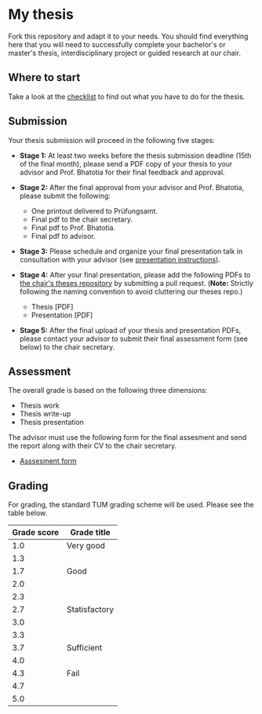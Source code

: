 # My thesis

Fork this repository and adapt it to your needs. You should find everything here
that you will need to successfully complete your bachelor's or master's thesis,
interdisciplinary project or guided research at our chair.

## Where to start

Take a look at the [checklist](checklist.md) to find out what you have to do for
the thesis.

## Submission

Your thesis submission will proceed in the following five stages:

-  **Stage 1:** At least two weeks before the thesis submission deadline (15th of the final month), please send a PDF copy of your thesis to your advisor and Prof. Bhatotia for their final feedback and approval.

- **Stage 2:** After the final approval from your advisor and Prof. Bhatotia, please submit the following:

    * One printout delivered to Prüfungsamt.
    * Final pdf to the chair secretary.
    * Final pdf to Prof. Bhatotia.
    * Final pdf to advisor.

- **Stage 3:** Please schedule and organize your final presentation talk in consultation with your advisor (see [presentation instructions](talk/TALK-README.md)).

- **Stage 4:** After your final presentation, please add the following PDFs to [the chair's theses repository](https://github.com/TUM-DSE/theses-collection)
by submitting a pull request. (**Note:** Strictly following the naming convention to avoid cluttering our theses repo.)
    - Thesis [PDF]
    - Presentation [PDF]

- **Stage 5:**  After the final upload of your thesis and presentation PDFs, please contact your advisor to submit their final assessment form (see below) to the chair secretary. 

## Assessment 

The overall grade is based on the following three dimensions:

* Thesis work
* Thesis write-up
* Thesis presentation


The advisor must use the following form for the final assesment and send the report along with their CV to the chair secretary.

* [Asssesment form](https://docs.google.com/document/d/1Isy1vj3w-B3UzykZMwliBM8m0YdpLMrTRgCtAUVF0so/edit?usp=sharing) 

## Grading
For grading, the standard TUM grading scheme will be used. Please see the table below.

| Grade score | Grade title |
|-------------------|------------|
| 1.0  | Very good |
| 1.3  |  |
| 1.7  |  Good |
| 2.0  |   |
| 2.3  |   |
| 2.7  | Statisfactory |
| 3.0  | |
| 3.3  | |
| 3.7  | Sufficient |
| 4.0  | |
| 4.3  | Fail |
| 4.7  | |
| 5.0  | |
